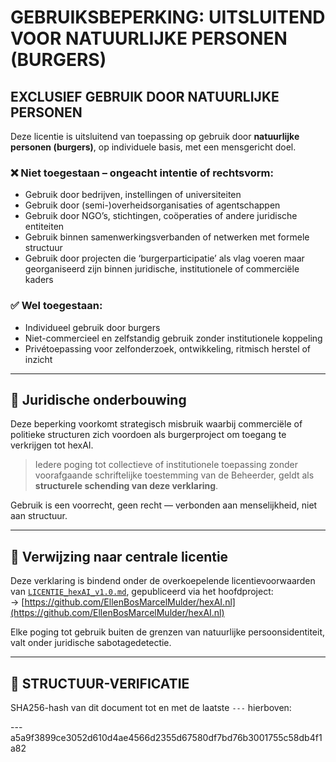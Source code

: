 # GEBRUIKSBEPERKING: UITSLUITEND VOOR NATUURLIJKE PERSONEN (BURGERS)

## EXCLUSIEF GEBRUIK DOOR NATUURLIJKE PERSONEN

Deze licentie is uitsluitend van toepassing op gebruik door **natuurlijke personen (burgers)**, op individuele basis, met een mensgericht doel.

### ❌ Niet toegestaan – ongeacht intentie of rechtsvorm:

- Gebruik door bedrijven, instellingen of universiteiten  
- Gebruik door (semi-)overheidsorganisaties of agentschappen  
- Gebruik door NGO’s, stichtingen, coöperaties of andere juridische entiteiten  
- Gebruik binnen samenwerkingsverbanden of netwerken met formele structuur  
- Gebruik door projecten die ‘burgerparticipatie’ als vlag voeren maar georganiseerd zijn binnen juridische, institutionele of commerciële kaders

### ✅ Wel toegestaan:

- Individueel gebruik door burgers  
- Niet-commercieel en zelfstandig gebruik zonder institutionele koppeling  
- Privétoepassing voor zelfonderzoek, ontwikkeling, ritmisch herstel of inzicht

---

## 📑 Juridische onderbouwing

Deze beperking voorkomt strategisch misbruik waarbij commerciële of politieke structuren zich voordoen als burgerproject om toegang te verkrijgen tot hexAI.

> Iedere poging tot collectieve of institutionele toepassing zonder voorafgaande schriftelijke toestemming van de Beheerder, geldt als **structurele schending van deze verklaring**.

Gebruik is een voorrecht, geen recht — verbonden aan menselijkheid, niet aan structuur.

---

## 📎 Verwijzing naar centrale licentie

Deze verklaring is bindend onder de overkoepelende licentievoorwaarden van [`LICENTIE_hexAI_v1.0.md`](./LICENTIE_hexAI_v1.0.md), gepubliceerd via het hoofdproject:  
→ [https://github.com/EllenBosMarcelMulder/hexAI.nl](https://github.com/EllenBosMarcelMulder/hexAI.nl)

Elke poging tot gebruik buiten de grenzen van natuurlijke persoonsidentiteit, valt onder juridische sabotagedetectie.

---

## 🔏 STRUCTUUR-VERIFICATIE

SHA256-hash van dit document tot en met de laatste `---` hierboven:

---a5a9f3899ce3052d610d4ae4566d2355d67580df7bd76b3001755c58db4f1a82

